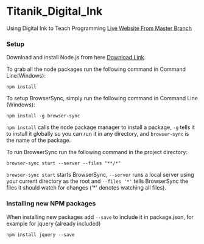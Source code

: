 # Titanik_Digital_Ink
Using Digital Ink to Teach Programming 
[Live Website From Master Branch](http://titanik.azurewebsites.net/)

### Setup
Download and install Node.js from here [Download Link](https://nodejs.org/en/download/).

To grab all the node packages run the following command in Command Line(Windows):
```
npm install
```

To setup BrowserSync, simply run the following command in Command Line (Windows):
```
npm install -g browser-sync
```
`npm install` calls the node package manager to install a package, `-g` tells it to install it globally so you can 
run it in any directory, and `browser-sync` is the name of the package. 

To run BrowserSync run the following command in the project directory:
```
browser-sync start --server --files "**/*"
```

`browser-sync start` starts BrowserSync, `--server` runs a local server using your current directory as the root and `--files '*'` tells BrowserSync the files it should watch for changes ('*' denotes watching all files). 

### Installing new NPM packages

When installing new packages add `--save` to include it in package.json, for example for jquery (already included)
```
npm install jquery --save
```